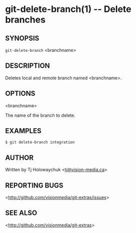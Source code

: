 git-delete-branch(1) -- Delete branches
=======================================

## SYNOPSIS

`git-delete-branch` &lt;branchname&gt;

## DESCRIPTION

  Deletes local and remote branch named &lt;branchname&gt;.

## OPTIONS

  &lt;branchname&gt;

  The name of the branch to delete.

## EXAMPLES

    $ git delete-branch integration

## AUTHOR

Written by Tj Holowaychuk &lt;<tj@vision-media.ca>&gt;

## REPORTING BUGS

&lt;<http://github.com/visionmedia/git-extras/issues>&gt;

## SEE ALSO

&lt;<http://github.com/visionmedia/git-extras>&gt;
